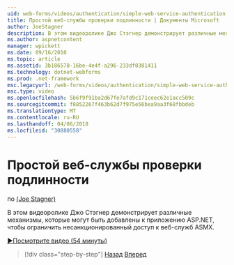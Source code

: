 ```yaml
---
uid: web-forms/videos/authentication/simple-web-service-authentication
title: Простой веб-службы проверки подлинности | Документы Microsoft
author: JoeStagner
description: В этом видеоролике Джо Стэгнер демонстрирует различные механизмы, которые могут быть добавлены к приложению ASP.NET, чтобы ограничить несанкционированный доступ к веб-служб ASMX...
ms.author: aspnetcontent
manager: wpickett
ms.date: 09/16/2010
ms.topic: article
ms.assetid: 3b186578-16be-4e4f-a296-233df0381411
ms.technology: dotnet-webforms
ms.prod: .net-framework
msc.legacyurl: /web-forms/videos/authentication/simple-web-service-authentication
msc.type: video
ms.openlocfilehash: 5b6f9f91ba2d67fe7afd9c171ceec62e1acc509c
ms.sourcegitcommit: f8852267f463b62d7f975e56bea9aa3f68fbbdeb
ms.translationtype: MT
ms.contentlocale: ru-RU
ms.lasthandoff: 04/06/2018
ms.locfileid: "30880558"
---
```

<a name="simple-web-service-authentication"></a>Простой веб-службы проверки подлинности
====================
по [(Joe Stagner)](https://github.com/JoeStagner)

В этом видеоролике Джо Стэгнер демонстрирует различные механизмы, которые могут быть добавлены к приложению ASP.NET, чтобы ограничить несанкционированный доступ к веб-служб ASMX.

[&#9654;Посмотрите видео (54 минуты)](https://channel9.msdn.com/Blogs/ASP-NET-Site-Videos/simple-web-service-authentication)

> [!div class="step-by-step"]
> [Назад](implement-the-registration-verification-pattern.md)
> [Вперед](creating-inactive-users.md)
